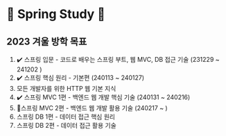 # 🌱 Spring Study 🌱

## 2023 겨울 방학 목표

1. ✔️ 스프링 입문 - 코드로 배우는 스프링 부트, 웹 MVC, DB 접근 기술 (231229 ~ 241202 ) 
2. ✔️ 스프링 핵심 원리 - 기본편 (240113 ~ 240127)
3. 모든 개발자를 위한 HTTP 웹 기본 지식
4. ✔️ 스프링 MVC 1편 - 백엔드 웹 개발 핵심 기술 (240131 ~ 240216)
5. 🏁스프링 MVC 2편 - 백엔드 웹 개발 활용 기술 (240217 ~ )
6. 스프링 DB 1편 - 데이터 접근 핵심 원리
7. 스프링 DB 2편 - 데이터 접근 활용 기술